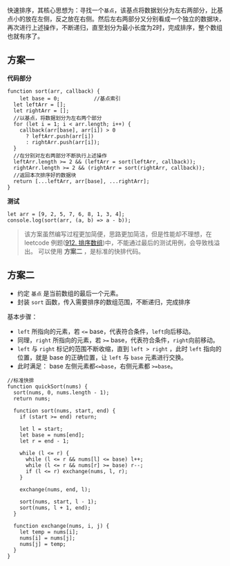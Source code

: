 快速排序，其核心思想为：寻找一个`基点`，该基点将数据划分为左右两部分，比基点小的放在左侧，反之放在右侧。然后左右两部分又分别看成一个独立的数据块，再次进行上述操作，不断递归，直至划分为最小长度为2时，完成排序，整个数组也就有序了。

## 方案一

**代码部分**

```
function sort(arr, callback) {
	let base = 0;			//基点索引
  let leftArr = [];
  let rightArr = [];
  //以基点，将数据划分为左右两个部分
  for (let i = 1; i < arr.length; i++) {
    callback(arr[base], arr[i]) > 0
      ? leftArr.push(arr[i])
      : rightArr.push(arr[i]);
  }
  //在分别对左右两部分不断执行上述操作
  leftArr.length >= 2 && (leftArr = sort(leftArr, callback));
  rightArr.length >= 2 && (rightArr = sort(rightArr, callback));
  //返回本次排序好的数据块
  return [...leftArr, arr[base], ...rightArr];
}
```

**测试**

```
let arr = [9, 2, 5, 7, 6, 8, 1, 3, 4];
console.log(sort(arr, (a, b) => a - b));
```

>该方案虽然编写过程更加简便，思路更加简洁，但是性能却不理想，在 leetcode 例题([912. 排序数组](https://leetcode-cn.com/problems/sort-an-array/))中，不能通过最后的测试用例，会导致栈溢出。
>可以使用 **方案二** ，是标准的快排代码。

## 方案二

* 约定 `基点` 是当前数组的最后一个元素。
* 封装 `sort` 函数，传入需要排序的数组范围，不断递归，完成排序

基本步骤：

* `left` 所指向的元素，若 `<=` base，代表符合条件，`left`向后移动。
* 同理，`right` 所指向的元素，若 `>=` base，代表符合条件，`right`向前移动。
* `left` 与 `right` 标记的范围不断收缩，直到 `left > right` ，此时 `left` 指向的位置，就是 base 的正确位置，让 `left` 与 `base` 元素进行交换。
* 此时满足： base 左侧元素都`<=base`，右侧元素都 `>=base`。

```
//标准快排
function quickSort(nums) {
  sort(nums, 0, nums.length - 1);
  return nums;

  function sort(nums, start, end) {
    if (start >= end) return;

    let l = start;
    let base = nums[end];
    let r = end - 1;

    while (l <= r) {
      while (l <= r && nums[l] <= base) l++;
      while (l <= r && nums[r] >= base) r--;
      if (l <= r) exchange(nums, l, r);
    }

    exchange(nums, end, l);

    sort(nums, start, l - 1);
    sort(nums, l + 1, end);
  }

  function exchange(nums, i, j) {
    let temp = nums[i];
    nums[i] = nums[j];
    nums[j] = temp;
  }
}
```


